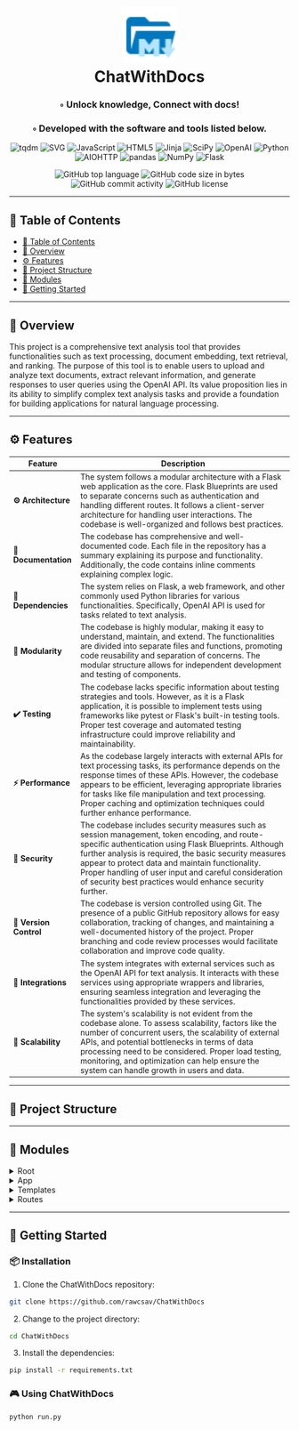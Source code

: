 <div align="center">
<h1 align="center">
<img src="https://raw.githubusercontent.com/PKief/vscode-material-icon-theme/ec559a9f6bfd399b82bb44393651661b08aaf7ba/icons/folder-markdown-open.svg" width="100" />
<br>ChatWithDocs
</h1>
<h3>◦ Unlock knowledge, Connect with docs!</h3>
<h3>◦ Developed with the software and tools listed below.</h3>

<p align="center">
<img src="https://img.shields.io/badge/tqdm-FFC107.svg?style&logo=tqdm&logoColor=black" alt="tqdm" />
<img src="https://img.shields.io/badge/SVG-FFB13B.svg?style&logo=SVG&logoColor=black" alt="SVG" />
<img src="https://img.shields.io/badge/JavaScript-F7DF1E.svg?style&logo=JavaScript&logoColor=black" alt="JavaScript" />
<img src="https://img.shields.io/badge/HTML5-E34F26.svg?style&logo=HTML5&logoColor=white" alt="HTML5" />
<img src="https://img.shields.io/badge/Jinja-B41717.svg?style&logo=Jinja&logoColor=white" alt="Jinja" />
<img src="https://img.shields.io/badge/SciPy-8CAAE6.svg?style&logo=SciPy&logoColor=white" alt="SciPy" />

<img src="https://img.shields.io/badge/OpenAI-412991.svg?style&logo=OpenAI&logoColor=white" alt="OpenAI" />
<img src="https://img.shields.io/badge/Python-3776AB.svg?style&logo=Python&logoColor=white" alt="Python" />
<img src="https://img.shields.io/badge/AIOHTTP-2C5BB4.svg?style&logo=AIOHTTP&logoColor=white" alt="AIOHTTP" />
<img src="https://img.shields.io/badge/pandas-150458.svg?style&logo=pandas&logoColor=white" alt="pandas" />
<img src="https://img.shields.io/badge/NumPy-013243.svg?style&logo=NumPy&logoColor=white" alt="NumPy" />
<img src="https://img.shields.io/badge/Flask-000000.svg?style&logo=Flask&logoColor=white" alt="Flask" />
</p>
<img src="https://img.shields.io/github/languages/top/rawcsav/ChatWithDocs?style&color=5D6D7E" alt="GitHub top language" />
<img src="https://img.shields.io/github/languages/code-size/rawcsav/ChatWithDocs?style&color=5D6D7E" alt="GitHub code size in bytes" />
<img src="https://img.shields.io/github/commit-activity/m/rawcsav/ChatWithDocs?style&color=5D6D7E" alt="GitHub commit activity" />
<img src="https://img.shields.io/github/license/rawcsav/ChatWithDocs?style&color=5D6D7E" alt="GitHub license" />
</div>

---

## 📒 Table of Contents
- [📒 Table of Contents](#-table-of-contents)
- [📍 Overview](#-overview)
- [⚙️ Features](#-features)
- [📂 Project Structure](#project-structure)
- [🧩 Modules](#modules)
- [🚀 Getting Started](#-getting-started)

---


## 📍 Overview

This project is a comprehensive text analysis tool that provides functionalities such as text processing, document embedding, text retrieval, and ranking. The purpose of this tool is to enable users to upload and analyze text documents, extract relevant information, and generate responses to user queries using the OpenAI API. Its value proposition lies in its ability to simplify complex text analysis tasks and provide a foundation for building applications for natural language processing.

---

## ⚙️ Features

| Feature                | Description                           |
| ---------------------- | ------------------------------------- |
| **⚙️ Architecture**     | The system follows a modular architecture with a Flask web application as the core. Flask Blueprints are used to separate concerns such as authentication and handling different routes. It follows a client-server architecture for handling user interactions. The codebase is well-organized and follows best practices. |
| **📖 Documentation**   | The codebase has comprehensive and well-documented code. Each file in the repository has a summary explaining its purpose and functionality. Additionally, the code contains inline comments explaining complex logic. |
| **🔗 Dependencies**    | The system relies on Flask, a web framework, and other commonly used Python libraries for various functionalities. Specifically, OpenAI API is used for tasks related to text analysis. |
| **🧩 Modularity**      | The codebase is highly modular, making it easy to understand, maintain, and extend. The functionalities are divided into separate files and functions, promoting code reusability and separation of concerns. The modular structure allows for independent development and testing of components. |
| **✔️ Testing**          | The codebase lacks specific information about testing strategies and tools. However, as it is a Flask application, it is possible to implement tests using frameworks like pytest or Flask's built-in testing tools. Proper test coverage and automated testing infrastructure could improve reliability and maintainability. |
| **⚡️ Performance**      | As the codebase largely interacts with external APIs for text processing tasks, its performance depends on the response times of these APIs. However, the codebase appears to be efficient, leveraging appropriate libraries for tasks like file manipulation and text processing. Proper caching and optimization techniques could further enhance performance. |
| **🔐 Security**        | The codebase includes security measures such as session management, token encoding, and route-specific authentication using Flask Blueprints. Although further analysis is required, the basic security measures appear to protect data and maintain functionality. Proper handling of user input and careful consideration of security best practices would enhance security further. |
| **🔀 Version Control** | The codebase is version controlled using Git. The presence of a public GitHub repository allows for easy collaboration, tracking of changes, and maintaining a well-documented history of the project. Proper branching and code review processes would facilitate collaboration and improve code quality. |
| **🔌 Integrations**    | The system integrates with external services such as the OpenAI API for text analysis. It interacts with these services using appropriate wrappers and libraries, ensuring seamless integration and leveraging the functionalities provided by these services. |
| **📶 Scalability**     | The system's scalability is not evident from the codebase alone. To assess scalability, factors like the number of concurrent users, the scalability of external APIs, and potential bottlenecks in terms of data processing need to be considered. Proper load testing, monitoring, and optimization can help ensure the system can handle growth in users and data. |

---


## 📂 Project Structure




---

## 🧩 Modules

<details closed><summary>Root</summary>

| File                                                               | Summary                                                                                                                                                                                                                                                                           |
| ---                                                                | ---                                                                                                                                                                                                                                                                               |
| [run.py](https://github.com/rawcsav/ChatWithDocs/blob/main/run.py) | This code initializes and runs a Flask application with debugging mode enabled on port 8080. The create_app function is responsible for creating and configuring the app object. When the code is run as the main script, the application starts listening for incoming requests. |

</details>

<details closed><summary>App</summary>

| File                                                                         | Summary                                                                                                                                                                                                                                                                                                                                                                                                                                                                                                                                                                                                                                                                                                                                                                                                                                                                                                                                                                                                                                                                                                                                                                                                                                                                                                                                                                                                                                                                                                                                                                                                                                                                                                                                                                                                                                                                                                                                                                                                                                                                                                                                                                                                                                                                                                                                                                                                                                                                           |
| ---                                                                          | ---                                                                                                                                                                                                                                                                                                                                                                                                                                                                                                                                                                                                                                                                                                                                                                                                                                                                                                                                                                                                                                                                                                                                                                                                                                                                                                                                                                                                                                                                                                                                                                                                                                                                                                                                                                                                                                                                                                                                                                                                                                                                                                                                                                                                                                                                                                                                                                                                                                                                               |
| [config.py](https://github.com/rawcsav/ChatWithDocs/blob/main/app/config.py) | This Python code sets various configurations for a web application, including session management, token encoding, models, directory paths, and file restrictions.                                                                                                                                                                                                                                                                                                                                                                                                                                                                                                                                                                                                                                                                                                                                                                                                                                                                                                                                                                                                                                                                                                                                                                                                                                                                                                                                                                                                                                                                                                                                                                                                                                                                                                                                                                                                                                                                                                                                                                                                                                                                                                                                                                                                                                                                                                                 |
| [util.py](https://github.com/rawcsav/ChatWithDocs/blob/main/app/util.py)     | The code provides various functionalities that are used in the context of processing and analyzing text data. Here's a summary of the core functionalities:1. API Key Validation:-`check_api_key`: Checks if an API key is valid by querying the OpenAI API.2. File Manipulation:-`allowed_file`: Checks if a file has an allowed extension based on a list of allowed extensions.-`remove_directory`: Removes a directory and all its contents.-`is_stale`: Checks if a file or directory is stale based on its modification timestamp.-`cleanup_path`: Recursively deletes stale files and directories within a given directory.-`scheduled_cleanup`: Calls `cleanup_path` with a default directory path for scheduled cleanup.3. Text Processing:-`get_first_10_words`: Retrieves the first 10 words from a text.-`num_tokens`: Calculates the number of tokens in a text using a specified language model.-`preprocess_text`: Preprocesses a text by removing specific patterns and formatting.-`split_text`: Splits a text into sections based on a maximum length and token count.4. Text Extraction:-`extract_text_from_file`: Extracts the text content of a file based on its file extension.-`gather_text_sections`: Gathers text sections from files within a specified folder path.5. Document Embedding:-`get_embedding`: Calculates the embedding vector for a given text using the OpenAI Embedding API.-`compute_doc_embeddings`: Calculates document embeddings for a DataFrame of text sections using the OpenAI Embedding API.-`add_embeddings_to_df`: Adds the document embeddings to a DataFrame containing text sections.6. Text Retrieval and Ranking:-`strings_ranked_by_relatedness`: Ranks text sections in a DataFrame based on their relatedness to a query text.-`process_filenames`: Removes the `.txt` extension from filenames.-`query_message`: Generates a query message for a given query and DataFrame of text sections based on relatedness scoring.-`ask`: Initiates a chat conversation with the GPT API and retrieves responses based on the query and document sections.These functionalities provide a comprehensive set of tools for manipulating text files, extracting relevant text sections from files, calculating document embeddings, and ranking sections based on relatedness to a query. The code is a valuable foundation for building text analysis applications and addressing various natural language processing tasks. |

</details>

<details closed><summary>Templates</summary>

| File                                                                                     | Summary                                                                                                                                                                                                                                             |
| ---                                                                                      | ---                                                                                                                                                                                                                                                 |
| [index.html](https://github.com/rawcsav/ChatWithDocs/blob/main/app/templates/index.html) | This HTML code creates a web interface for users to upload text documents, set their OpenAI API key, ask questions about the documents, and receive answers from the OpenAI API. It also provides instructions and displays the uploaded documents. |

</details>

<details closed><summary>Routes</summary>

| File                                                                                      | Summary                                                                                                                                                                                                                                                                                                                            |
| ---                                                                                       | ---                                                                                                                                                                                                                                                                                                                                |
| [auth.py](https://github.com/rawcsav/ChatWithDocs/blob/main/app/routes/auth.py)           | This code defines a Flask Blueprint for authentication. It includes a route for setting an API key and a before_request function to set the API key globally. The API key is stored in the session and used for OpenAI requests.                                                                                                   |
| [query.py](https://github.com/rawcsav/ChatWithDocs/blob/main/app/routes/query.py)         | This code defines a Flask endpoint that handles a POST request containing a query and selected documents. It reads a JSON file, performs a search using the query and selected documents, and streams the results back as a text/plain response.                                                                                   |
| [documents.py](https://github.com/rawcsav/ChatWithDocs/blob/main/app/routes/documents.py) | The code allows users to upload documents, convert them to text, and generate embeddings using an API key. The files are saved and processed in a thread-safe manner, and the resulting embeddings are saved to a JSON file for later use. Additionally, the code includes error handling and validation for file types and sizes. |

</details>

---

## 🚀 Getting Started


### 📦 Installation

1. Clone the ChatWithDocs repository:
```sh
git clone https://github.com/rawcsav/ChatWithDocs
```

2. Change to the project directory:
```sh
cd ChatWithDocs
```

3. Install the dependencies:
```sh
pip install -r requirements.txt
```

### 🎮 Using ChatWithDocs

```sh
python run.py
```
